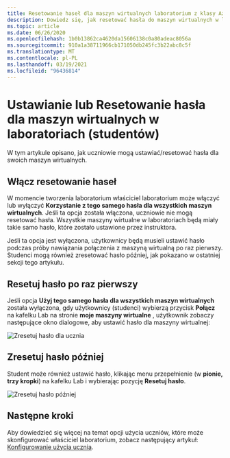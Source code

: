```yaml
---
title: Resetowanie haseł dla maszyn wirtualnych laboratorium z klasy Azure Lab Services | Microsoft Docs
description: Dowiedz się, jak resetować hasła do maszyn wirtualnych w laboratoriach Azure Lab Services.
ms.topic: article
ms.date: 06/26/2020
ms.openlocfilehash: 1b0b13862ca4620da15606138c0a80adeac8056a
ms.sourcegitcommit: 910a1a38711966cb171050db245fc3b22abc8c5f
ms.translationtype: MT
ms.contentlocale: pl-PL
ms.lasthandoff: 03/19/2021
ms.locfileid: "96436814"
---
```

# <a name="set-or-reset-password-for-virtual-machines-in-labs-students"></a>Ustawianie lub Resetowanie hasła dla maszyn wirtualnych w laboratoriach (studentów)
W tym artykule opisano, jak uczniowie mogą ustawiać/resetować hasła dla swoich maszyn wirtualnych. 

## <a name="enable-resetting-of-passwords"></a>Włącz resetowanie haseł
W momencie tworzenia laboratorium właściciel laboratorium może włączyć lub wyłączyć **Korzystanie z tego samego hasła dla wszystkich maszyn wirtualnych**. Jeśli ta opcja została włączona, uczniowie nie mogą resetować hasła. Wszystkie maszyny wirtualne w laboratoriach będą miały takie samo hasło, które zostało ustawione przez instruktora. 

Jeśli ta opcja jest wyłączona, użytkownicy będą musieli ustawić hasło podczas próby nawiązania połączenia z maszyną wirtualną po raz pierwszy. Studenci mogą również zresetować hasło później, jak pokazano w ostatniej sekcji tego artykułu. 

## <a name="reset-password-for-the-first-time"></a>Resetuj hasło po raz pierwszy
Jeśli opcja **Użyj tego samego hasła dla wszystkich maszyn wirtualnych** została wyłączona, gdy użytkownicy (studenci) wybierzą przycisk **Połącz** na kafelku Lab na stronie **moje maszyny wirtualne** , użytkownik zobaczy następujące okno dialogowe, aby ustawić hasło dla maszyny wirtualnej: 

![Zresetuj hasło dla ucznia](./media/how-to-set-virtual-machine-passwords/student-set-password.png)

## <a name="reset-password-later"></a>Zresetuj hasło później
Student może również ustawić hasło, klikając menu przepełnienie (w **pionie, trzy kropki**) na kafelku Lab i wybierając pozycję **Resetuj hasło**. 

![Zresetuj hasło później](./media/how-to-set-virtual-machine-passwords/student-set-password-2.png)


## <a name="next-steps"></a>Następne kroki
Aby dowiedzieć się więcej na temat opcji użycia uczniów, które może skonfigurować właściciel laboratorium, zobacz następujący artykuł: [Konfigurowanie użycia ucznia](how-to-configure-student-usage.md).
